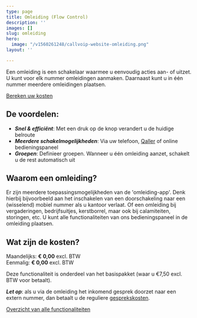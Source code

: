 ```yaml
---
type: page
title: Omleiding (Flow Control)
description: ''
images: []
slug: omleiding
hero:
  image: "/v1560261248/callvoip-website-omleiding.png"
layout: ''

---
```

Een omleiding is een schakelaar waarmee u eenvoudig acties aan- of uitzet. U kunt voor elk nummer omleidingen aanmaken. Daarnaast kunt u in één nummer meerdere omleidingen plaatsen.

<a href="/calculator/" class="button">Bereken uw kosten</a>

## De voordelen:

* **_Snel & efficiënt_**: Met een druk op de knop verandert u de huidige belroute
* **_Meerdere schakelmogelijkheden_**: Via uw telefoon, [Qaller](https://www.callvoip.nl/qaller/ "Qaller") of online bedieningspaneel
* **_Groepen_**: Definieer groepen. Wanneer u één omleiding aanzet, schakelt u de rest automatisch uit

## Waarom een omleiding?

Er zijn meerdere toepassingsmogelijkheden van de 'omleiding-app'. Denk hierbij bijvoorbeeld aan het inschakelen van een doorschakeling naar een (wisselend) mobiel nummer als u kantoor verlaat. Of een omleiding bij vergaderingen, bedrijfsuitjes, kerstborrel, maar ook bij calamiteiten, storingen, etc. U kunt alle functionaliteiten van ons bedieningspaneel in de omleiding plaatsen.

## Wat zijn de kosten?

Maandelijks: **€ 0,00** excl. BTW  
Eenmalig: **€ 0,00** excl. BTW

Deze functionaliteit is onderdeel van het basispakket (waar u €7,50 excl. BTW voor betaalt).

**_Let op_**: als u via de omleiding het inkomend gesprek doorzet naar een extern nummer, dan betaalt u de reguliere [gesprekskosten](/telefonie/gesprekskosten/).

<a href="/telefonie/functionaliteiten/" class="button">Overzicht van alle functionaliteiten</a>